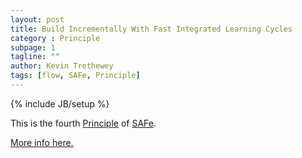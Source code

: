 ```yaml
---
layout: post
title: Build Incrementally With Fast Integrated Learning Cycles
category : Principle
subpage: 1
tagline: ""
author: Kevin Trethewey
tags: [flow, SAFe, Principle]
---
```

{% include JB/setup %}

This is the fourth [Principle](/principles.html) of [SAFe](/archetype/SAFe/).

[More info here.](http://scaledagileframework.com/build-incrementally-with-fast-integrated-learning-cycles/)


